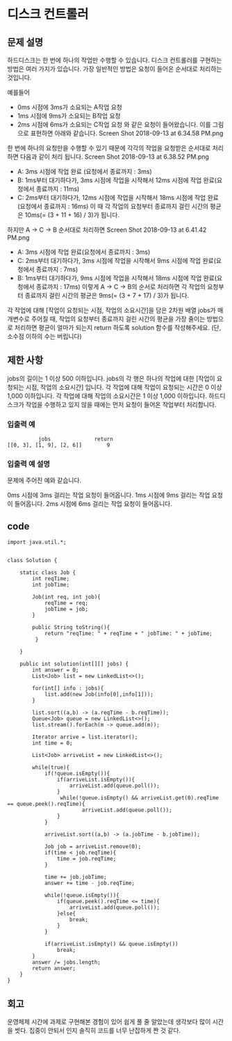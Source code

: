 # 디스크 컨트롤러
## 문제 설명
하드디스크는 한 번에 하나의 작업만 수행할 수 있습니다. 디스크 컨트롤러를 구현하는 방법은 여러 가지가 있습니다. 가장 일반적인 방법은 요청이 들어온 순서대로 처리하는 것입니다.

예를들어

- 0ms 시점에 3ms가 소요되는 A작업 요청
- 1ms 시점에 9ms가 소요되는 B작업 요청
- 2ms 시점에 6ms가 소요되는 C작업 요청
와 같은 요청이 들어왔습니다. 이를 그림으로 표현하면 아래와 같습니다.
Screen Shot 2018-09-13 at 6.34.58 PM.png

한 번에 하나의 요청만을 수행할 수 있기 때문에 각각의 작업을 요청받은 순서대로 처리하면 다음과 같이 처리 됩니다.
Screen Shot 2018-09-13 at 6.38.52 PM.png

- A: 3ms 시점에 작업 완료 (요청에서 종료까지 : 3ms)
- B: 1ms부터 대기하다가, 3ms 시점에 작업을 시작해서 12ms 시점에 작업 완료(요청에서 종료까지 : 11ms)
- C: 2ms부터 대기하다가, 12ms 시점에 작업을 시작해서 18ms 시점에 작업 완료(요청에서 종료까지 : 16ms)
이 때 각 작업의 요청부터 종료까지 걸린 시간의 평균은 10ms(= (3 + 11 + 16) / 3)가 됩니다.

하지만 A → C → B 순서대로 처리하면
Screen Shot 2018-09-13 at 6.41.42 PM.png

- A: 3ms 시점에 작업 완료(요청에서 종료까지 : 3ms)
- C: 2ms부터 대기하다가, 3ms 시점에 작업을 시작해서 9ms 시점에 작업 완료(요청에서 종료까지 : 7ms)
- B: 1ms부터 대기하다가, 9ms 시점에 작업을 시작해서 18ms 시점에 작업 완료(요청에서 종료까지 : 17ms)
이렇게 A → C → B의 순서로 처리하면 각 작업의 요청부터 종료까지 걸린 시간의 평균은 9ms(= (3 + 7 + 17) / 3)가 됩니다.

각 작업에 대해 [작업이 요청되는 시점, 작업의 소요시간]을 담은 2차원 배열 jobs가 매개변수로 주어질 때, 작업의 요청부터 종료까지 걸린 시간의 평균을 가장 줄이는 방법으로 처리하면 평균이 얼마가 되는지 return 하도록 solution 함수를 작성해주세요. (단, 소수점 이하의 수는 버립니다)

## 제한 사항
jobs의 길이는 1 이상 500 이하입니다.
jobs의 각 행은 하나의 작업에 대한 [작업이 요청되는 시점, 작업의 소요시간] 입니다.
각 작업에 대해 작업이 요청되는 시간은 0 이상 1,000 이하입니다.
각 작업에 대해 작업의 소요시간은 1 이상 1,000 이하입니다.
하드디스크가 작업을 수행하고 있지 않을 때에는 먼저 요청이 들어온 작업부터 처리합니다.
### 입출력 예
```
          jobs	            return
[[0, 3], [1, 9], [2, 6]]    	9
```

### 입출력 예 설명
문제에 주어진 예와 같습니다.

0ms 시점에 3ms 걸리는 작업 요청이 들어옵니다.
1ms 시점에 9ms 걸리는 작업 요청이 들어옵니다.
2ms 시점에 6ms 걸리는 작업 요청이 들어옵니다.

## code
```
import java.util.*;


class Solution {
        
    static class Job {
        int reqTime;
        int jobTime;
        
        Job(int req, int job){
            reqTime = req;
            jobTime = job;
        }
        
        public String toString(){
            return "reqTime: " + reqTime + " jobTime: " + jobTime;
         }
        
    }
    
    public int solution(int[][] jobs) {
        int answer = 0;
        List<Job> list = new LinkedList<>();
        
        for(int[] info : jobs){
            list.add(new Job(info[0],info[1]));
        }
        
        list.sort((a,b) -> (a.reqTime - b.reqTime));
        Queue<Job> queue = new LinkedList<>();
        list.stream().forEach(m -> queue.add(m));
        
        Iterator arrive = list.iterator();
        int time = 0;
        
        List<Job> arriveList = new LinkedList<>();
        
        while(true){
            if(!queue.isEmpty()){
                if(arriveList.isEmpty()){
                    arriveList.add(queue.poll());
                }   
                 while(!queue.isEmpty() && arriveList.get(0).reqTime == queue.peek().reqTime){
                        arriveList.add(queue.poll());
                }
            }
            
            arriveList.sort((a,b) -> (a.jobTime - b.jobTime));
            
            Job job = arriveList.remove(0);
            if(time < job.reqTime){
                time = job.reqTime;
            }
            
            time += job.jobTime;
            answer += time - job.reqTime;
            
            while(!queue.isEmpty()){
                if(queue.peek().reqTime <= time){
                    arriveList.add(queue.poll());
                }else{
                    break;
                }
            }
            
            if(arriveList.isEmpty() && queue.isEmpty())
                break;
        }
        answer /= jobs.length;
        return answer;
    }
}
```
## 회고
운영체제 시간에 과제로 구현해본 경험이 있어 쉽게 풀 줄 알았는데 생각보다 많이 시간을 썻다. 집중이 안되서 인지 솔직히 코드를 너무 난잡하게 짠 것 같다. 
